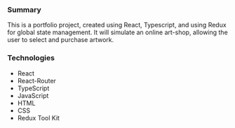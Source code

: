 ### Summary  
This is a portfolio project, created using React, Typescript, and using Redux for global state management. It will simulate an online art-shop, allowing the user to select and purchase artwork.
  
### Technologies  
* React  
* React-Router  
* TypeScript  
* JavaScript  
* HTML  
* CSS  
* Redux Tool Kit  